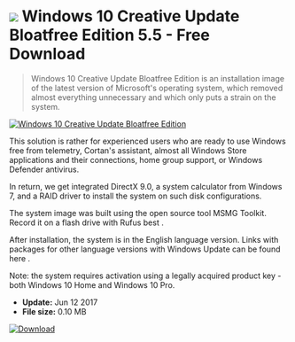 # ![](https://cdn.softexe.net/static/icon/win.gif) Windows 10 Creative Update Bloatfree Edition 5.5 - Free Download

> Windows 10 Creative Update Bloatfree Edition is an installation image of the latest version of Microsoft's operating system, which removed almost everything unnecessary and which only puts a strain on the system.

[![Windows 10 Creative Update Bloatfree Edition](https:https://tse2.mm.bing.net/th?id=OIP.kTe7hEsLs2-ezJzCrb1QnwHaFJ&pid=Api)](https://softexe.net/win/system/other/windows-10-creative-update-bloatfree-edition:pRahg.html)

This solution is rather for experienced users who are ready to use Windows free from telemetry, Cortan's assistant, almost all Windows Store applications and their connections, home group support, or Windows Defender antivirus.
 
 
 
 In return, we get integrated DirectX 9.0, a system calculator from Windows 7, and a RAID driver to install the system on such disk configurations.
 
 The system image was built using the open source tool MSMG Toolkit. Record it on a flash drive with Rufus best . 
 
 After installation, the system is in the English language version. Links with packages for other language versions with Windows Update can be found here .
 
 Note: the system requires activation using a legally acquired product key - both Windows 10 Home and Windows 10 Pro.


- **Update:** Jun 12 2017
- **File size:** 0.10 MB

[![Download](https://cdn.softexe.net/static/img/download.png)](https://softexe.net/win/system/other/windows-10-creative-update-bloatfree-edition:pRahg.html)

